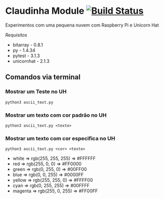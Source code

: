 # Claudinha Module [![Build Status](https://travis-ci.org/claudinha-io/claudinha-module.svg?branch=master)](https://travis-ci.org/claudinha-io/claudinha-module)
Experimentos com uma pequena nuvem com Raspberry Pi e Unicorn Hat

*Requisitos*
- bitarray - 0.8.1
- py - 1.4.34
- pytest - 3.1.3
- unicornhat - 2.1.3

## Comandos via terminal

### Mostrar um Teste no UH
`python3 ascii_text.py`

### Mostrar um texto com cor padrão no UH
`python3 ascii_text.py <texto>`

### Mostrar um texto com cor especifica no UH
`python3 ascii_text.py <cor> <texto>`

- white => rgb(255, 255, 255) => #FFFFFF
- red => rgb(255, 0, 0) => #FF0000
- green => rgb(0, 255, 0) => #00FF00
- blue => rgb(0, 0, 255) => #0000FF
- yellow => rgb(255, 255, 0) => #FFFF00
- cyan => rgb(0, 255, 255) => #00FFFF
- magenta => rgb(255, 0, 255) => #FF00FF
